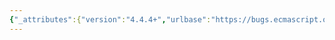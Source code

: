 ```yaml
---
{"_attributes":{"version":"4.4.4+","urlbase":"https://bugs.ecmascript.org/","maintainer":"dherman@mozilla.com"},"bug":{"bug_id":3619,"creation_ts":"2015-01-23 14:05:00 -0800","short_desc":"9.4.5.2 [[HasProperty]]: Inconsistent handling of negative indices and OOB","delta_ts":"2015-02-12 12:17:36 -0800","product":"Draft for 6th Edition","component":"technical issue","version":"Rev 31: January 15, 2015 Draft","rep_platform":"All","op_sys":"All","bug_status":"RESOLVED","resolution":"FIXED","priority":"Normal","bug_severity":"normal","everconfirmed":true,"reporter":{"uid":"andrebargull","name":"André Bargull"},"assigned_to":{"uid":"allen","name":"Allen Wirfs-Brock"},"cc":"evilpies","long_desc":[{"commentid":11630,"comment_count":0,"who":{"uid":"andrebargull","name":"André Bargull"},"bug_when":"2015-01-23 14:05:44 -0800","thetext":"9.4.5.2 [[HasProperty]](P)\n\n9.4.5.2 step 3.c should probably only return `true` for own valid indices, and in every other case default to OrdinaryHasProperty.\n\n---\nIf IsInteger(index) is true and index /= -0 and index >= 0 and index < [[ArrayLength]], return true.\n---"},{"commentid":11705,"comment_count":1,"who":{"uid":"allen","name":"Allen Wirfs-Brock"},"bug_when":"2015-01-23 17:20:15 -0800","thetext":"It's not clear to me that your suggestion is correct because [[Get]] returns undefined for those property keys and [[Set]] refuses to set them.\n\nSo, from that perspective it looks like the don't exist. Even if if they are defined further up the prototype chain chain. \n\nOrdinaryHasOwnProperty, if it was called for them would climb the prototype chain and find them.  Isn't it more consistent to report that they don't exist if they can't be accessed.\n\nIt's weird that such properties appear to exist if you start look at the prototype and appear not not exist if you start with the leaf object.  But the MOP actually allows that to occur."},{"commentid":11751,"comment_count":2,"who":{"uid":"andrebargull","name":"André Bargull"},"bug_when":"2015-01-29 09:54:18 -0800","thetext":"(In reply to Allen Wirfs-Brock from comment #1)\n> OrdinaryHasOwnProperty, if it was called for them would climb the prototype\n> chain and find them.  Isn't it more consistent to report that they don't\n> exist if they can't be accessed.\n> \n\nIn that case I'd expect the following algorithm sub-steps in 3.c:\n---\ni.    Let buffer be the value of O’s [[ViewedArrayBuffer]] internal slot.\nii.   If IsDetachedBuffer(buffer) is true, throw a TypeError exception.\niii.  If IsInteger(numericIndex) is false, return false.\niv.   Let intIndex be numericIndex.\nv.    If intIndex = −0, return false.\nvi.   If intIndex < −0, return false.\nvii.  Let length be the value of O’s [[ArrayLength]] internal slot.\nviii. If intIndex ≥ length, return false.\nix.   Return true.\n---"},{"commentid":12073,"comment_count":3,"who":{"uid":"evilpies","name":"Tom Schuster"},"bug_when":"2015-02-03 15:58:54 -0800","thetext":"I was just about to file exactly the same bug, after implementing ES6 HasProperty. The current behavior makes 'in' on typed arrays pointless."},{"commentid":12202,"comment_count":4,"who":{"uid":"allen","name":"Allen Wirfs-Brock"},"bug_when":"2015-02-06 17:54:38 -0800","thetext":"fixed in rev33 editor's draft\n\njust like Comment 2"},{"commentid":12408,"comment_count":5,"who":{"uid":"allen","name":"Allen Wirfs-Brock"},"bug_when":"2015-02-12 12:17:36 -0800","thetext":"fixed in rev33"}]}}
---
```

